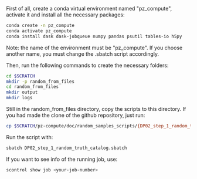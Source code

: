 First of all, create a conda virtual environment named "pz_compute", activate it and install all the necessary packages:
```bash
conda create -n pz_compute
conda activate pz_compute 
conda install dask dask-jobqueue numpy pandas psutil tables-io h5py
```
Note: the name of the environment must be "pz_compute". If you choose another name, you must change the .sbatch script accordingly.

Then, run the following commands to create the necessary folders:
```bash
cd $SCRATCH
mkdir -p random_from_files
cd random_from_files
mkdir output
mkdir logs
```

Still in the random_from_files directory, copy the scripts to this directory. If you had made the clone of the github repository, just run:
```bash
cp $SCRATCH/pz-compute/doc/random_samples_scripts/{DP02_step_1_random_truth_catalog.py,DP02_step_1_random_truth_catalog.sbatch} .
```

Run the script with:
```bash
sbatch DP02_step_1_random_truth_catalog.sbatch
```

If you want to see info of the running job, use:
```bash
scontrol show job <your-job-number>
```
